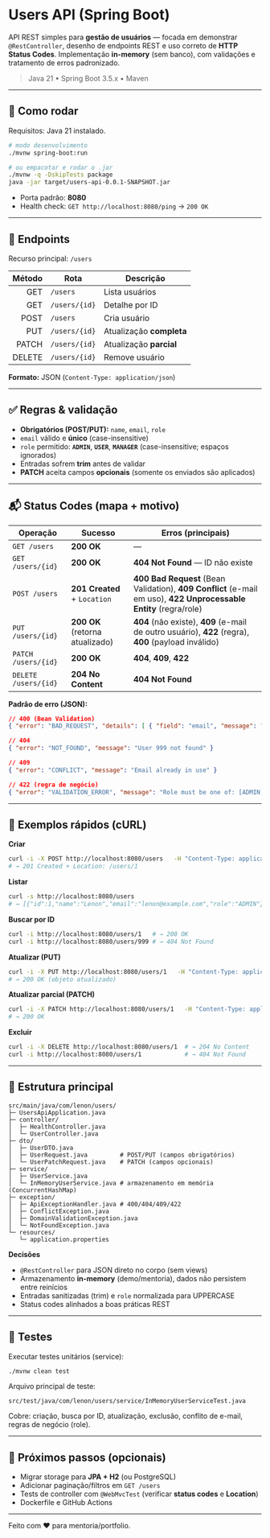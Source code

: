 # Users API (Spring Boot)

API REST simples para **gestão de usuários** — focada em demonstrar `@RestController`, desenho de endpoints REST e uso correto de **HTTP Status Codes**. Implementação **in-memory** (sem banco), com validações e tratamento de erros padronizado.

> Java 21 • Spring Boot 3.5.x • Maven

---

## 🚀 Como rodar

Requisitos: Java 21 instalado.

```bash
# modo desenvolvimento
./mvnw spring-boot:run

# ou empacotar e rodar o .jar
./mvnw -q -DskipTests package
java -jar target/users-api-0.0.1-SNAPSHOT.jar
```

- Porta padrão: **8080**
- Health check: `GET http://localhost:8080/ping` → `200 OK`

---

## 🧭 Endpoints

Recurso principal: `/users`

| Método | Rota              | Descrição                         |
|-------:|-------------------|-----------------------------------|
|   GET  | `/users`          | Lista usuários                    |
|   GET  | `/users/{id}`     | Detalhe por ID                    |
|  POST  | `/users`          | Cria usuário                      |
|   PUT  | `/users/{id}`     | Atualização **completa**          |
| PATCH  | `/users/{id}`     | Atualização **parcial**           |
| DELETE | `/users/{id}`     | Remove usuário                    |

**Formato:** JSON (`Content-Type: application/json`)

---

## ✅ Regras & validação

- **Obrigatórios (POST/PUT):** `name`, `email`, `role`
- `email` válido e **único** (case-insensitive)
- `role` permitido: **`ADMIN`**, **`USER`**, **`MANAGER`** (case-insensitive; espaços ignorados)
- Entradas sofrem **trim** antes de validar
- **PATCH** aceita campos **opcionais** (somente os enviados são aplicados)

---

## 📬 Status Codes (mapa + motivo)

| Operação              | Sucesso                             | Erros (principais)                                                                                                 |
|-----------------------|-------------------------------------|---------------------------------------------------------------------------------------------------------------------|
| `GET /users`          | **200 OK**                          | —                                                                                                                   |
| `GET /users/{id}`     | **200 OK**                          | **404 Not Found** — ID não existe                                                                                   |
| `POST /users`         | **201 Created** + `Location`        | **400 Bad Request** (Bean Validation), **409 Conflict** (e-mail em uso), **422 Unprocessable Entity** (regra/role) |
| `PUT /users/{id}`     | **200 OK** (retorna atualizado)     | **404** (não existe), **409** (e-mail de outro usuário), **422** (regra), **400** (payload inválido)               |
| `PATCH /users/{id}`   | **200 OK**                          | **404**, **409**, **422**                                                                                           |
| `DELETE /users/{id}`  | **204 No Content**                  | **404 Not Found**                                                                                                   |

**Padrão de erro (JSON):**
```json
// 400 (Bean Validation)
{ "error": "BAD_REQUEST", "details": [ { "field": "email", "message": "must be a well-formed email address" } ] }

// 404
{ "error": "NOT_FOUND", "message": "User 999 not found" }

// 409
{ "error": "CONFLICT", "message": "Email already in use" }

// 422 (regra de negócio)
{ "error": "VALIDATION_ERROR", "message": "Role must be one of: [ADMIN, USER, MANAGER]" }
```

---

## 🧪 Exemplos rápidos (cURL)

**Criar**  
```bash
curl -i -X POST http://localhost:8080/users   -H "Content-Type: application/json"   -d '{"name":"Lenon","email":"lenon@example.com","role":"ADMIN"}'
# → 201 Created + Location: /users/1
```

**Listar**  
```bash
curl -s http://localhost:8080/users
# → [{"id":1,"name":"Lenon","email":"lenon@example.com","role":"ADMIN"}]
```

**Buscar por ID**  
```bash
curl -i http://localhost:8080/users/1   # → 200 OK
curl -i http://localhost:8080/users/999 # → 404 Not Found
```

**Atualizar (PUT)**  
```bash
curl -i -X PUT http://localhost:8080/users/1   -H "Content-Type: application/json"   -d '{"name":"Lenon Merlo","email":"lenon_merlo@example.com","role":"MANAGER"}'
# → 200 OK (objeto atualizado)
```

**Atualizar parcial (PATCH)**  
```bash
curl -i -X PATCH http://localhost:8080/users/1   -H "Content-Type: application/json"   -d '{"role":"USER"}'
# → 200 OK
```

**Excluir**  
```bash
curl -i -X DELETE http://localhost:8080/users/1  # → 204 No Content
curl -i http://localhost:8080/users/1            # → 404 Not Found
```

---

## 🧱 Estrutura principal

```
src/main/java/com/lenon/users/
├─ UsersApiApplication.java
├─ controller/
│  ├─ HealthController.java
│  └─ UserController.java
├─ dto/
│  ├─ UserDTO.java
│  ├─ UserRequest.java         # POST/PUT (campos obrigatórios)
│  └─ UserPatchRequest.java    # PATCH (campos opcionais)
├─ service/
│  ├─ UserService.java
│  └─ InMemoryUserService.java # armazenamento em memória (ConcurrentHashMap)
├─ exception/
│  ├─ ApiExceptionHandler.java # 400/404/409/422
│  ├─ ConflictException.java
│  ├─ DomainValidationException.java
│  └─ NotFoundException.java
└─ resources/
   └─ application.properties
```

**Decisões**
- `@RestController` para JSON direto no corpo (sem views)
- Armazenamento **in-memory** (demo/mentoria), dados não persistem entre reinícios
- Entradas sanitizadas (trim) e `role` normalizada para UPPERCASE
- Status codes alinhados a boas práticas REST

---

## 🧰 Testes

Executar testes unitários (service):
```bash
./mvnw clean test
```
Arquivo principal de teste:
```
src/test/java/com/lenon/users/service/InMemoryUserServiceTest.java
```
Cobre: criação, busca por ID, atualização, exclusão, conflito de e-mail, regras de negócio (role).

---

## 📌 Próximos passos (opcionais)
- Migrar storage para **JPA + H2** (ou PostgreSQL)
- Adicionar paginação/filtros em `GET /users`
- Tests de controller com `@WebMvcTest` (verificar **status codes** e **Location**)
- Dockerfile e GitHub Actions

---

Feito com ♥ para mentoria/portfolio.
